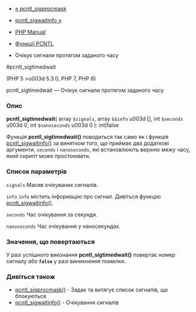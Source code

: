 - [« pcntl_sigprocmask](function.pcntl-sigprocmask.md)
- [pcntl_sigwaitinfo »](function.pcntl-sigwaitinfo.md)

- [PHP Manual](index.md)
- [Функції PCNTL](ref.pcntl.md)
- Очікує сигнали протягом заданого часу

#pcntl_sigtimedwait

(PHP 5 \>u003d 5.3.0, PHP 7, PHP 8)

pcntl_sigtimedwait — Очікує сигнали протягом заданого часу

### Опис

**pcntl_sigtimedwait**(
array `$signals`,
array `&$info` u003d \[\],
int `$seconds` u003d 0,
int `$nanoseconds` u003d 0
): int\|false

Функція **pcntl_sigtimedwait()** поводиться так само як і функція
[pcntl_sigwaitinfo()](function.pcntl-sigwaitinfo.md) за винятком
того, що приймає два додаткові аргументи, `seconds` і
`nanoseconds`, які встановлюють верхню межу часу, який
скрипт може простоювати.

### Список параметрів

`signals`
Масив очікуваних сигналів.

`info`
`info` містить інформацію про сигнал. Дивіться функцію
[pcntl_sigwaitinfo()](function.pcntl-sigwaitinfo.md).

`seconds`
Час очікування за секунди.

`nanoseconds`
Час очікування у наносекундах.

### Значення, що повертаються

У разі успішного виконання **pcntl_sigtimedwait()** повертає номер
сигналу або **`false`** у разі виникнення помилки.

### Дивіться також

- [pcntl_sigprocmask()](function.pcntl-sigprocmask.md) - Задає та
витягує список сигналів, що блокуються
- [pcntl_sigwaitinfo()](function.pcntl-sigwaitinfo.md) - Очікування
сигналів
